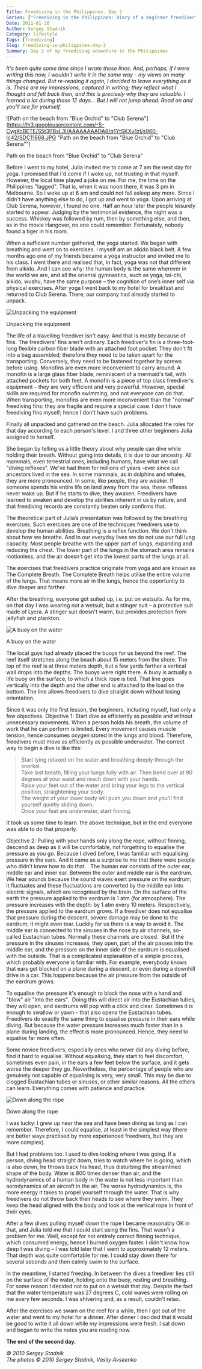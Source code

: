 ```yaml
---
Title: Freediving in the Philippines. Day 2
Series: ["Freediving in the Philippines: Diary of a beginner freediver"]
Date: 2011-01-26
Author: Sergey Stadnik
Category: lifestyle
Tags: [freediving]
Slug: freediving-in-philippines-day-2
Summary: Day 2 of my freediving adventure in the Philippines
---
```


*It's been quite some time since I wrote these lines. And, perhaps, if I
were writing this now, I wouldn't write it in the same way - my views on
many things changed. But re-reading it again, I decided to leave
everything as it is. These are my impressions, captured in writing; they
reflect what I thought and felt back then, and this is precisely why
they are valuable. I learned a lot during those 12 days... But I will
not jump ahead. Read on and you'll see for yourself.*

![Path on the beach from "Blue Orchid" to "Club Serena"](https://lh3.googleusercontent.com/-S-CygXcBETE/S5t3l1BxL3I/AAAAAAAADA8/q1YtSKXu1zI/s960-Ic42/SDC11668.JPG "Path on the beach from "Blue Orchid" to \"Club Serena\"")
<div class="caption">Path on the beach from &quot;Blue Orchid&quot; to &quot;Club Serena&quot;</div>

Before I went to my hotel, Julia invited me to come at 7 am the next day
for yoga. I promised that I'd come if I woke up, not trusting in that
myself. However, the local time played a joke on me. For me, the time on
the Philippines "lagged". That is, when it was noon there, it was 3 pm
in Melbourne. So I woke up at 6 am and could not fall asleep any more.
Since I didn't have anything else to do, I got up and went to yoga. Upon
arriving at Club Serena, however, I found no one. Half an hour later the
people leisurely started to appear. Judging by the testimonial evidence,
the night was a success. Whiskey was followed by rum, then by something
else, and then, as in the movie Hangover, no one could remember.
Fortunately, nobody found a tiger in his room.

When a sufficient number gathered, the yoga started. We began with
breathing and went on to exercises. I myself am an aikido black belt. A
few months ago one of my friends became a yoga instructor and invited me
to his class. I went there and realised that, in fact, yoga was not that
different from aikido. And I can see why: the human body is the same
wherever in the world we are, and all the oriental gymnastics, such as
yoga, tai-chi, aikido, wushu, have the same purpose – the cognition of
one’s inner self via physical exercises. After yoga I went back to my
hotel for breakfast and returned to Club Serena. There, our company had
already started to unpack.

![Unpacking the equipment](https://lh3.googleusercontent.com/-NBtNJSXm_hw/S5t3tOD94PI/AAAAAAAADA8/DLeER-tK2UY/s960-Ic42/SANY0008.JPG "Unpacking the equipment")
<div class="caption">Unpacking the equipment</div>

The life of a travelling freediver isn't easy. And that is mostly
because of fins. The freedivers' fins aren't ordinary. Each freediver's
fin is a three-foot-long flexible carbon fiber blade with an attached
foot pocket. They don't fit into a bag assembled; therefore they need to
be taken apart for the transporting. Conversely, they need to be
fastened together by screws before using. Monofins are even more
inconvenient to carry around. A monofin is a large glass fiber blade,
reminiscent of a mermaid's tail, with attached pockets for both feet. A
monofin is a piece of top class freediver's equipment – they are very
efficient and very powerful. However, special skills are required for
monofin swimming, and not everyone can do that. When transporting,
monofins are even more inconvenient than the "normal" freediving fins:
they are fragile and require a special case. I don't have freediving
fins myself; hence I don't have such problems.

Finally all unpacked and gathered on the beach. Julia allocated the
roles for that day according to each person's level. I and three other
beginners Julia assigned to herself.

She began by telling us a little theory about why people can dive while
holding their breath. Without going into details, it is due to our
ancestry. All mammals, even terrestrial ones, including humans, have
what we call "diving reflexes". We've had them for millions of years
-ever since our ancestors lived in the sea. In some mammals, as in
dolphins and whales, they are more pronounced. In some, like people,
they are weaker. If someone spends his entire life on land away from the
sea, these reflexes never wake up. But if he starts to dive, they
awaken. Freedivers have learned to awaken and develop the abilities
inherent in us by nature, and that freediving records are constantly
beaten only confirms that.

The theoretical part of Julia’s presentation was followed by the
breathing exercises. Such exercises are one of the techniques freedivers
use to develop the human abilities. Breathing is a reflex function. We
don't think about how we breathe. And in our everyday lives we do not
use our full lung capacity. Most people breathe with the upper part of
lungs, expanding and reducing the chest. The lower part of the lungs in
the stomach area remains motionless, and the air doesn't get into the
lowest parts of the lungs at all.

The exercises that freedivers practice originate from yoga and are known
as The Complete Breath. The Complete Breath helps utilise the entire
volume of the lungs. That means more air in the lungs, hence the
opportunity to dive deeper and farther.

After the breathing, everyone got suited up, i.e. put on wetsuits. As
for me, on that day I was wearing not a wetsuit, but a stinger suit – a
protective suit made of Lycra. A stinger suit doesn't warm, but provides
protection from jellyfish and plankton. 

![A buoy on the water](https://lh3.googleusercontent.com/-pTIyQ0cT6Ek/S5t3z88ApxI/AAAAAAAADA8/Y8EqDvnnRbM/s960-Ic42/PICT0004.JPG "A buoy on the water")
<div class="caption">A buoy on the water</div>

The local guys had already placed the buoys for us beyond the reef. The
reef itself stretches along the beach about 15 meters from the shore.
The top of the reef is at three meters depth, but a few yards farther a
vertical wall drops into the depths. The buoys were right there. A buoy
is actually a life buoy on the surface, to which a thick rope is tied.
That line goes vertically into the depth and the other end is attached
to the load on the bottom. The line allows freedivers to dive straight
down without losing orientation.

Since it was only the first lesson, the beginners, including myself, had
only a few objectives. Objective 1: Start dive as efficiently as
possible and without unnecessary movements. When a person holds his
breath, the volume of work that he can perform is limited. Every
movement causes muscle tension, hence consumes oxygen stored in the
lungs and blood. Therefore, freedivers must move as efficiently as
possible underwater. The correct way to begin a dive is like this:

> Start lying relaxed on the water and breathing deeply through the
> snorkel.\
> Take last breath, filling your lungs fully with air. Then bend over at
> 90 degrees at your waist and reach down with your hands.\
> Raise your feet out of the water and bring your legs to the vertical
> position, straightening your body.\
> The weight of your lower body will push you down and you'll find
> yourself quietly sliding down.\
> Once your feet are underwater, start finning.

It took us some time to learn  the above technique, but in the end
everyone was able to do that properly.

Objective 2: Pulling with your hands only along the rope, without
finning, descend as deep as it will be comfortable, not forgetting to
equalise the pressure as you go. Because I dived before, I was familiar
with equalising pressure in the ears. And it came as a surprise to me
that there were people who didn't know how to do that.   The human ear
consists of the outer ear, middle ear and inner ear. Between the outer
and middle ear is the eardrum. We hear sounds because the sound waves
exert pressure on the eardrum; it fluctuates and these fluctuations are
converted by the middle ear into electric signals, which are recognised
by the brain. On the surface of the earth the pressure applied to the
eardrum is 1 atm (for atmosphere). The pressure increases with the
depth: by 1 atm every 10 meters. Respectively, the pressure applied to
the eardrum grows. If a freediver does not equalise that pressure during
the descent, severe damage may be done to the eardrum; it might even
tear. Luckily for us there is a way to avoid it. The middle ear is
connected to the sinuses in the nose by air channels, so-called
Eustachian tubes. Normally these channels are closed.  But if the
pressure in the sinuses increases, they open, part of the air passes
into the middle ear, and the pressure on the inner side of the eardrum
is equalised with the outside. That is a complicated explanation of a
simple process, which probably everyone is familiar with. For example,
everybody knows that ears get blocked on a plane during a descent, or
even during a downhill drive in a car. This happens because the air
pressure from the outside of the eardrum grows.

To equalise the pressure it's enough to block the nose with a hand and
"blow" air "into the ears".  Doing this will direct air into the
Eustachian tubes, they will open, and eardrums will pop with a click and
clear. Sometimes it is enough to swallow or yawn - that also opens the
Eustachian tubes. Freedivers do exactly the same thing to equalise
pressure in their ears while diving. But because the water pressure
increases much faster than in a plane during landing, the effect is more
pronounced. Hence, they need to equalise far more often.

Some novice freedivers, especially ones who never did any diving before,
find it hard to equalise. Without equalising, they start to feel
discomfort, sometimes even pain, in the ears a few feet below the
surface, and it gets worse the deeper they go. Nevertheless, the
percentage of people who are genuinely not capable of equalising is
very, very small. This may be due to clogged Eustachian tubes or
sinuses, or other similar reasons. All the others can learn. Everything
comes with patience and practice.

![Down along the rope](https://lh3.googleusercontent.com/-_FIKz07sCm8/S5t30zaxS4I/AAAAAAAADA8/l9Rhty2RYxY/s960-Ic42/PICT0011.JPG "Down along the rope")
<div class="caption">Down along the rope</div>

I was lucky: I grew up near the sea and have been diving as long as I
can remember. Therefore, I could equalise, at least in the simplest way
(there are better ways practised by more experienced freedivers, but
they are more complex).

But I had problems too. I used to dive looking where I was going. If a
person, diving head straight down, tries to watch where he is going,
which is also down, he throws back his head, thus disturbing the
streamlined shape of the body. Water is 800 times denser than air, and
the hydrodynamics of a human body in the water is not less important
than aerodynamics of an aircraft in the air. The worse hydrodynamics is,
the more energy it takes to propel yourself through the water. That is
why freedivers do not throw back their heads to see where they swim.
They keep the head aligned with the body and look at the vertical rope
in front of their eyes.

After a few dives pulling myself down the rope I became reasonably OK in
that, and Julia told me that I could start using the fins. That wasn't a
problem for me. Well, except for not entirely correct finning technique,
which consumed energy, hence I burned oxygen faster. I didn't know how
deep I was diving – I was told later that I went to approximately 12
meters. That depth was quite comfortable for me. I could stay down there
for several seconds and then calmly swim to the surface.

In the meantime, I started freezing. In between the dives a freediver
lies still on the surface of the water, holding onto the buoy, resting
and breathing. For some reason I decided not to put on a wetsuit that
day. Despite the fact that the water temperature was 27 degrees C, cold
waves were rolling on me every few seconds. I was shivering and, as a
result, couldn't relax.

After the exercises we swam on the reef for a while, then I got out of
the water and went to my hotel for a dinner. After dinner I decided that
it would be good to write it all down while my impressions were fresh. I
sat down and began to write the notes you are reading now.

**The end of the second day.**

*© 2010 Sergey Stadnik*<br>
*The photos © 2010 Sergey Stadnik, Vasily Avseenko*
